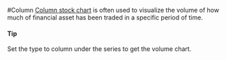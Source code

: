 #Column
[Column stock chart](https://api.highcharts.com/highstock/series.column) is often used to visualize the volume of how much of financial asset has been traded in a specific period of time.
#### Tip
Set the type to column under the series to get the volume chart.

